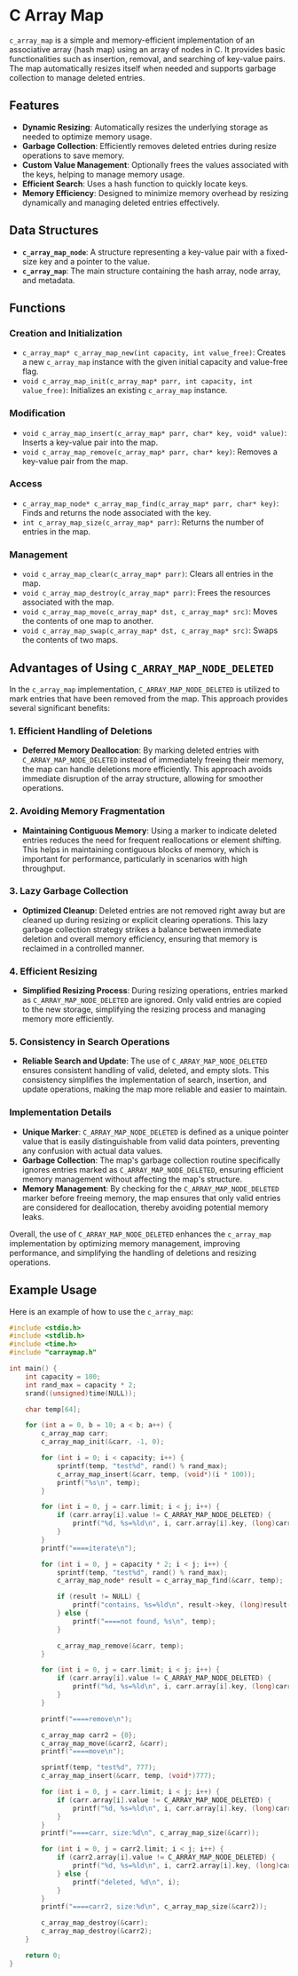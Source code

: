 # C Array Map

`c_array_map` is a simple and memory-efficient implementation of an associative array (hash map) using an array of nodes in C. It provides basic functionalities such as insertion, removal, and searching of key-value pairs. The map automatically resizes itself when needed and supports garbage collection to manage deleted entries.

## Features

- **Dynamic Resizing**: Automatically resizes the underlying storage as needed to optimize memory usage.
- **Garbage Collection**: Efficiently removes deleted entries during resize operations to save memory.
- **Custom Value Management**: Optionally frees the values associated with the keys, helping to manage memory usage.
- **Efficient Search**: Uses a hash function to quickly locate keys.
- **Memory Efficiency**: Designed to minimize memory overhead by resizing dynamically and managing deleted entries effectively.

## Data Structures

- **`c_array_map_node`**: A structure representing a key-value pair with a fixed-size key and a pointer to the value.
- **`c_array_map`**: The main structure containing the hash array, node array, and metadata.

## Functions

### Creation and Initialization

- `c_array_map* c_array_map_new(int capacity, int value_free)`: Creates a new `c_array_map` instance with the given initial capacity and value-free flag.
- `void c_array_map_init(c_array_map* parr, int capacity, int value_free)`: Initializes an existing `c_array_map` instance.

### Modification

- `void c_array_map_insert(c_array_map* parr, char* key, void* value)`: Inserts a key-value pair into the map.
- `void c_array_map_remove(c_array_map* parr, char* key)`: Removes a key-value pair from the map.

### Access

- `c_array_map_node* c_array_map_find(c_array_map* parr, char* key)`: Finds and returns the node associated with the key.
- `int c_array_map_size(c_array_map* parr)`: Returns the number of entries in the map.

### Management

- `void c_array_map_clear(c_array_map* parr)`: Clears all entries in the map.
- `void c_array_map_destroy(c_array_map* parr)`: Frees the resources associated with the map.
- `void c_array_map_move(c_array_map* dst, c_array_map* src)`: Moves the contents of one map to another.
- `void c_array_map_swap(c_array_map* dst, c_array_map* src)`: Swaps the contents of two maps.

## Advantages of Using `C_ARRAY_MAP_NODE_DELETED`

In the `c_array_map` implementation, `C_ARRAY_MAP_NODE_DELETED` is utilized to mark entries that have been removed from the map. This approach provides several significant benefits:

### 1. Efficient Handling of Deletions

- **Deferred Memory Deallocation**: By marking deleted entries with `C_ARRAY_MAP_NODE_DELETED` instead of immediately freeing their memory, the map can handle deletions more efficiently. This approach avoids immediate disruption of the array structure, allowing for smoother operations.

### 2. Avoiding Memory Fragmentation

- **Maintaining Contiguous Memory**: Using a marker to indicate deleted entries reduces the need for frequent reallocations or element shifting. This helps in maintaining contiguous blocks of memory, which is important for performance, particularly in scenarios with high throughput.

### 3. Lazy Garbage Collection

- **Optimized Cleanup**: Deleted entries are not removed right away but are cleaned up during resizing or explicit clearing operations. This lazy garbage collection strategy strikes a balance between immediate deletion and overall memory efficiency, ensuring that memory is reclaimed in a controlled manner.

### 4. Efficient Resizing

- **Simplified Resizing Process**: During resizing operations, entries marked as `C_ARRAY_MAP_NODE_DELETED` are ignored. Only valid entries are copied to the new storage, simplifying the resizing process and managing memory more efficiently.

### 5. Consistency in Search Operations

- **Reliable Search and Update**: The use of `C_ARRAY_MAP_NODE_DELETED` ensures consistent handling of valid, deleted, and empty slots. This consistency simplifies the implementation of search, insertion, and update operations, making the map more reliable and easier to maintain.

### Implementation Details

- **Unique Marker**: `C_ARRAY_MAP_NODE_DELETED` is defined as a unique pointer value that is easily distinguishable from valid data pointers, preventing any confusion with actual data values.
- **Garbage Collection**: The map's garbage collection routine specifically ignores entries marked as `C_ARRAY_MAP_NODE_DELETED`, ensuring efficient memory management without affecting the map's structure.
- **Memory Management**: By checking for the `C_ARRAY_MAP_NODE_DELETED` marker before freeing memory, the map ensures that only valid entries are considered for deallocation, thereby avoiding potential memory leaks.

Overall, the use of `C_ARRAY_MAP_NODE_DELETED` enhances the `c_array_map` implementation by optimizing memory management, improving performance, and simplifying the handling of deletions and resizing operations.

## Example Usage

Here is an example of how to use the `c_array_map`:

```c
#include <stdio.h>
#include <stdlib.h>
#include <time.h>
#include "carraymap.h"

int main() {
    int capacity = 100;
    int rand_max = capacity * 2;
    srand((unsigned)time(NULL));

    char temp[64];

    for (int a = 0, b = 10; a < b; a++) {
        c_array_map carr;
        c_array_map_init(&carr, -1, 0);

        for (int i = 0; i < capacity; i++) {
            sprintf(temp, "test%d", rand() % rand_max);
            c_array_map_insert(&carr, temp, (void*)(i * 100));
            printf("%s\n", temp);
        }

        for (int i = 0, j = carr.limit; i < j; i++) {
            if (carr.array[i].value != C_ARRAY_MAP_NODE_DELETED) {
                printf("%d, %s=%ld\n", i, carr.array[i].key, (long)carr.array[i].value);
            }
        }
        printf("====iterate\n");

        for (int i = 0, j = capacity * 2; i < j; i++) {
            sprintf(temp, "test%d", rand() % rand_max);
            c_array_map_node* result = c_array_map_find(&carr, temp);

            if (result != NULL) {
                printf("contains, %s=%ld\n", result->key, (long)result->value);
            } else {
                printf("====not found, %s\n", temp);
            }

            c_array_map_remove(&carr, temp);
        }

        for (int i = 0, j = carr.limit; i < j; i++) {
            if (carr.array[i].value != C_ARRAY_MAP_NODE_DELETED) {
                printf("%d, %s=%ld\n", i, carr.array[i].key, (long)carr.array[i].value);
            }
        }

        printf("====remove\n");

        c_array_map carr2 = {0};
        c_array_map_move(&carr2, &carr);
        printf("====move\n");

        sprintf(temp, "test%d", 777);
        c_array_map_insert(&carr, temp, (void*)777);

        for (int i = 0, j = carr.limit; i < j; i++) {
            if (carr.array[i].value != C_ARRAY_MAP_NODE_DELETED) {
                printf("%d, %s=%ld\n", i, carr.array[i].key, (long)carr.array[i].value);
            }
        }
        printf("====carr, size:%d\n", c_array_map_size(&carr));

        for (int i = 0, j = carr2.limit; i < j; i++) {
            if (carr2.array[i].value != C_ARRAY_MAP_NODE_DELETED) {
                printf("%d, %s=%ld\n", i, carr2.array[i].key, (long)carr2.array[i].value);
            } else {
                printf("deleted, %d\n", i);
            }
        }
        printf("====carr2, size:%d\n", c_array_map_size(&carr2));

        c_array_map_destroy(&carr);
        c_array_map_destroy(&carr2);
    }

    return 0;
}
